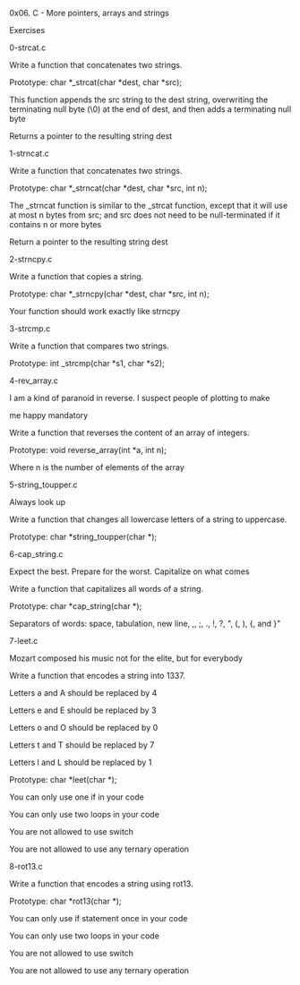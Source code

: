 0x06. C - More pointers, arrays and strings

Exercises

0-strcat.c



Write a function that concatenates two strings.

Prototype: char *_strcat(char *dest, char *src);

This function appends the src string to the dest string, overwriting the terminating null byte (\0) at the end of dest, and then adds a terminating null byte

Returns a pointer to the resulting string dest

1-strncat.c



Write a function that concatenates two strings.

Prototype: char *_strncat(char *dest, char *src, int n);

The _strncat function is similar to the _strcat function, except that it will use at most n bytes from src; and src does not need to be null-terminated if it contains n or more bytes

Return a pointer to the resulting string dest

2-strncpy.c



Write a function that copies a string.

Prototype: char *_strncpy(char *dest, char *src, int n);

Your function should work exactly like strncpy

3-strcmp.c



Write a function that compares two strings.

Prototype: int _strcmp(char *s1, char *s2);

4-rev_array.c



I am a kind of paranoid in reverse. I suspect people of plotting to make

me happy mandatory

Write a function that reverses the content of an array of integers.

Prototype: void reverse_array(int *a, int n);

Where n is the number of elements of the array

5-string_toupper.c



Always look up

Write a function that changes all lowercase letters of a string to uppercase.

Prototype: char *string_toupper(char *);

6-cap_string.c



Expect the best. Prepare for the worst. Capitalize on what comes

Write a function that capitalizes all words of a string.

Prototype: char *cap_string(char *);

Separators of words: space, tabulation, new line, ,, ;, ., !, ?, ", (, ), {, and }"

7-leet.c



Mozart composed his music not for the elite, but for everybody

Write a function that encodes a string into 1337.

Letters a and A should be replaced by 4

Letters e and E should be replaced by 3

Letters o and O should be replaced by 0

Letters t and T should be replaced by 7

Letters l and L should be replaced by 1

Prototype: char *leet(char *);

You can only use one if in your code

You can only use two loops in your code

You are not allowed to use switch

You are not allowed to use any ternary operation

8-rot13.c



Write a function that encodes a string using rot13.

Prototype: char *rot13(char *);

You can only use if statement once in your code

You can only use two loops in your code

You are not allowed to use switch

You are not allowed to use any ternary operation
